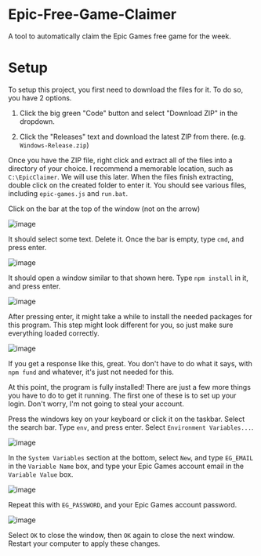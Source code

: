 # Epic-Free-Game-Claimer
A tool to automatically claim the Epic Games free game for the week.




# Setup
To setup this project, you first need to download the files for it. To do so, you have 2 options.

1) Click the big green "Code" button and select "Download ZIP" in the dropdown.

2) Click the "Releases" text and download the latest ZIP from there. (e.g. `Windows-Release.zip`)


Once you have the ZIP file, right click and extract all of the files into a directory of your choice. I recommend a memorable location, such as `C:\EpicClaimer`. We will use this later.
When the files finish extracting, double click on the created folder to enter it. You should see various files, including `epic-games.js` and `run.bat`.

Click on the bar at the top of the window (not on the arrow)

![image](https://github.com/user-attachments/assets/bfe3ff25-fafb-4cf4-8095-d119ca936965)


It should select some text. Delete it. Once the bar is empty, type `cmd`, and press enter.

![image](https://github.com/user-attachments/assets/f3bb0d26-2181-417c-aaeb-43784edefd79)

It should open a window similar to that shown here. Type `npm install` in it, and press enter.

![image](https://github.com/user-attachments/assets/bfc060b9-dbbc-4572-b258-a15506ce8054)

After pressing enter, it might take a while to install the needed packages for this program. This step might look different for you, so just make sure everything loaded correctly.

![image](https://github.com/user-attachments/assets/11813410-d4b9-4d4c-b369-b10d008d338c)

If you get a response like this, great. You don't have to do what it says, with `npm fund` and whatever, it's just not needed for this.

At this point, the program is fully installed! There are just a few more things you have to do to get it running.
The first one of these is to set up your login. Don't worry, I'm not going to steal your account.

Press the windows key on your keyboard or click it on the taskbar. Select the search bar. Type `env`, and press enter.
Select `Environment Variables...`.

![image](https://github.com/user-attachments/assets/fa5afc59-d040-4dbf-99a2-54e290bcebce)

In the `System Variables` section at the bottom, select `New`, and type `EG_EMAIL` in the `Variable Name` box, and type your Epic Games account email in the `Variable Value` box.

![image](https://github.com/user-attachments/assets/16baca68-043c-45ea-93d5-1922f400cc33)

Repeat this with `EG_PASSWORD`, and your Epic Games account password.

![image](https://github.com/user-attachments/assets/9cb1ed22-45fd-4783-8a1a-56ac21008985)

Select `OK` to close the window, then `OK` again to close the next window. Restart your computer to apply these changes.
